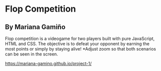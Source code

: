 # Flop Competition

## By Mariana Gamiño

Flop competition is a videogame for two players built with pure JavaScript, HTML and CSS. The objective is to defeat your opponent by earning the most points or simply by staying alive!
*Adjust zoom so that both scenarios can be seen in the screen.

https://mariana-gamino.github.io/project-1/
